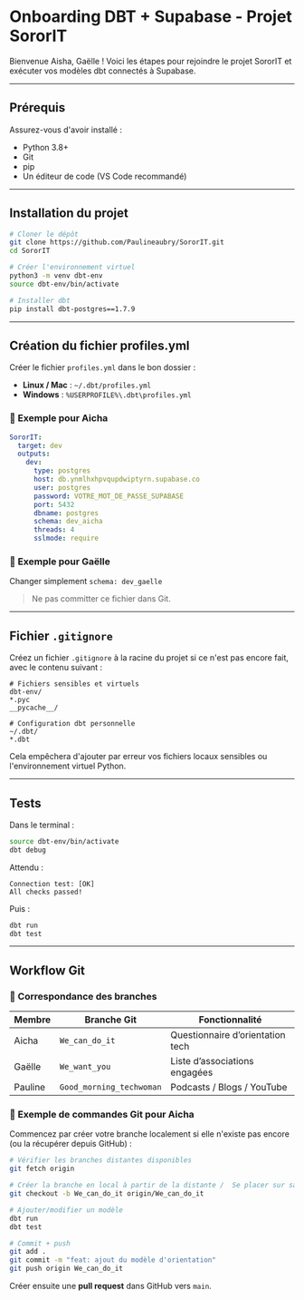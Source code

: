 # Onboarding DBT + Supabase - Projet SororIT

Bienvenue Aisha, Gaëlle ! Voici les étapes pour rejoindre le projet SororIT et exécuter vos modèles dbt connectés à Supabase.

---

## Prérequis

Assurez-vous d'avoir installé :

* Python 3.8+
* Git
* pip
* Un éditeur de code (VS Code recommandé)

---

## Installation du projet

```bash
# Cloner le dépôt
git clone https://github.com/Paulineaubry/SororIT.git
cd SororIT

# Créer l'environnement virtuel
python3 -m venv dbt-env
source dbt-env/bin/activate

# Installer dbt
pip install dbt-postgres==1.7.9
```

---

## Création du fichier profiles.yml

Créer le fichier `profiles.yml` dans le bon dossier :

* **Linux / Mac** : `~/.dbt/profiles.yml`
* **Windows** : `%USERPROFILE%\.dbt\profiles.yml`

### 🔹 Exemple pour Aicha

```yaml
SororIT:
  target: dev
  outputs:
    dev:
      type: postgres
      host: db.ynmlhxhpvqupdwiptyrn.supabase.co
      user: postgres
      password: VOTRE_MOT_DE_PASSE_SUPABASE
      port: 5432
      dbname: postgres
      schema: dev_aicha
      threads: 4
      sslmode: require
```

### 🔹 Exemple pour Gaëlle

Changer simplement `schema: dev_gaelle`

> Ne pas committer ce fichier dans Git.

---

## Fichier `.gitignore`

Créez un fichier `.gitignore` à la racine du projet si ce n'est pas encore fait, avec le contenu suivant :

```
# Fichiers sensibles et virtuels
dbt-env/
*.pyc
__pycache__/

# Configuration dbt personnelle
~/.dbt/
*.dbt
```

Cela empêchera d'ajouter par erreur vos fichiers locaux sensibles ou l'environnement virtuel Python.

---

## Tests

Dans le terminal :

```bash
source dbt-env/bin/activate
dbt debug
```

Attendu :

```
Connection test: [OK]
All checks passed!
```

Puis :

```bash
dbt run
dbt test
```

---

## Workflow Git

### 🔹 Correspondance des branches

| Membre  | Branche Git              | Fonctionnalité                   |
| ------- | ------------------------ | -------------------------------- |
| Aicha   | `We_can_do_it`           | Questionnaire d’orientation tech |
| Gaëlle  | `We_want_you`            | Liste d’associations engagées    |
| Pauline | `Good_morning_techwoman` | Podcasts / Blogs / YouTube       |

### 🔹 Exemple de commandes Git pour Aicha

Commencez par créer votre branche localement si elle n'existe pas encore (ou la récupérer depuis GitHub) :

```bash
# Vérifier les branches distantes disponibles
git fetch origin

# Créer la branche en local à partir de la distante /  Se placer sur sa branche 
git checkout -b We_can_do_it origin/We_can_do_it

# Ajouter/modifier un modèle
dbt run
dbt test

# Commit + push
git add .
git commit -m "feat: ajout du modèle d'orientation"
git push origin We_can_do_it
```

Créer ensuite une **pull request** dans GitHub vers `main`.


